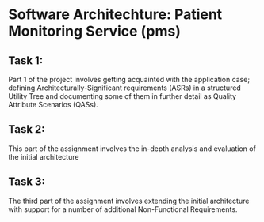 # Software Architechture: Patient Monitoring Service (pms)

## Task 1: 
Part 1 of the project involves getting acquainted with the application case; defining Architecturally-Significant requirements (ASRs) in a structured Utility Tree and documenting some of them in further detail as Quality Attribute Scenarios (QASs).

## Task 2:
This part of the assignment involves the in-depth analysis and evaluation of the initial architecture

## Task 3:
The third part of the assignment involves extending the initial architecture with support for a number of additional Non-Functional Requirements.

